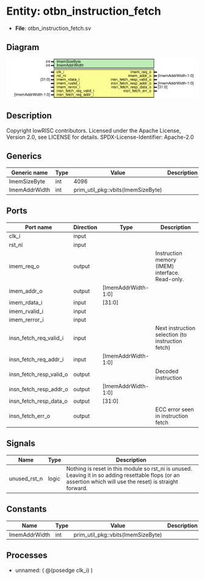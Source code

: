 # Entity: otbn_instruction_fetch

- **File**: otbn_instruction_fetch.sv
## Diagram

![Diagram](otbn_instruction_fetch.svg "Diagram")
## Description

Copyright lowRISC contributors.
 Licensed under the Apache License, Version 2.0, see LICENSE for details.
 SPDX-License-Identifier: Apache-2.0
 
## Generics

| Generic name  | Type | Value                              | Description |
| ------------- | ---- | ---------------------------------- | ----------- |
| ImemSizeByte  | int  | 4096                               |             |
| ImemAddrWidth | int  | prim_util_pkg::vbits(ImemSizeByte) |             |
## Ports

| Port name               | Direction | Type                | Description                                       |
| ----------------------- | --------- | ------------------- | ------------------------------------------------- |
| clk_i                   | input     |                     |                                                   |
| rst_ni                  | input     |                     |                                                   |
| imem_req_o              | output    |                     | Instruction memory (IMEM) interface. Read-only.   |
| imem_addr_o             | output    | [ImemAddrWidth-1:0] |                                                   |
| imem_rdata_i            | input     | [31:0]              |                                                   |
| imem_rvalid_i           | input     |                     |                                                   |
| imem_rerror_i           | input     |                     |                                                   |
| insn_fetch_req_valid_i  | input     |                     | Next instruction selection (to instruction fetch) |
| insn_fetch_req_addr_i   | input     | [ImemAddrWidth-1:0] |                                                   |
| insn_fetch_resp_valid_o | output    |                     | Decoded instruction                               |
| insn_fetch_resp_addr_o  | output    | [ImemAddrWidth-1:0] |                                                   |
| insn_fetch_resp_data_o  | output    | [31:0]              |                                                   |
| insn_fetch_err_o        | output    |                     | ECC error seen in instruction fetch               |
## Signals

| Name         | Type  | Description                                                                                                                                                    |
| ------------ | ----- | -------------------------------------------------------------------------------------------------------------------------------------------------------------- |
| unused_rst_n | logic | Nothing is reset in this module so rst_ni is unused. Leaving it in so adding resettable flops (or an assertion which will use the reset) is straight forward.  |
## Constants

| Name          | Type | Value                              | Description |
| ------------- | ---- | ---------------------------------- | ----------- |
| ImemAddrWidth | int  | prim_util_pkg::vbits(ImemSizeByte) |             |
## Processes
- unnamed: ( @(posedge clk_i) )
